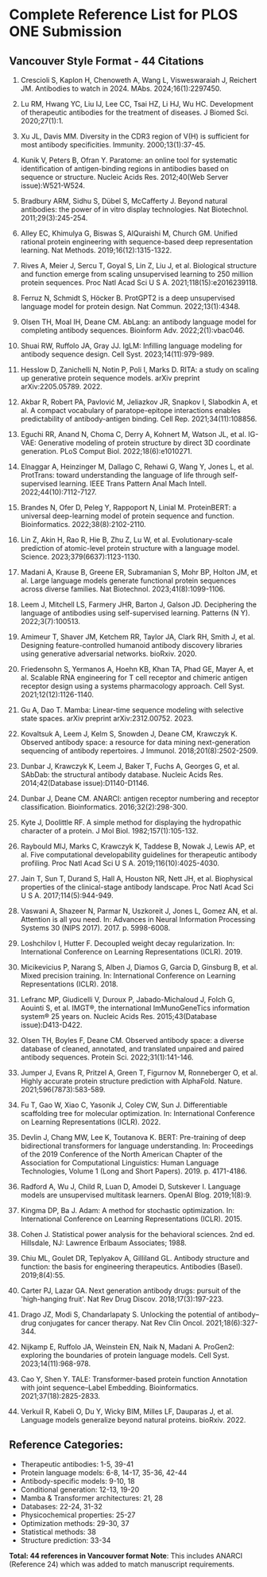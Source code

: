 # Complete Reference List for PLOS ONE Submission
## Vancouver Style Format - 44 Citations

1. Crescioli S, Kaplon H, Chenoweth A, Wang L, Visweswaraiah J, Reichert JM. Antibodies to watch in 2024. MAbs. 2024;16(1):2297450.

2. Lu RM, Hwang YC, Liu IJ, Lee CC, Tsai HZ, Li HJ, Wu HC. Development of therapeutic antibodies for the treatment of diseases. J Biomed Sci. 2020;27(1):1.

3. Xu JL, Davis MM. Diversity in the CDR3 region of V(H) is sufficient for most antibody specificities. Immunity. 2000;13(1):37-45.

4. Kunik V, Peters B, Ofran Y. Paratome: an online tool for systematic identification of antigen-binding regions in antibodies based on sequence or structure. Nucleic Acids Res. 2012;40(Web Server issue):W521-W524.

5. Bradbury ARM, Sidhu S, Dübel S, McCafferty J. Beyond natural antibodies: the power of in vitro display technologies. Nat Biotechnol. 2011;29(3):245-254.

6. Alley EC, Khimulya G, Biswas S, AlQuraishi M, Church GM. Unified rational protein engineering with sequence-based deep representation learning. Nat Methods. 2019;16(12):1315-1322.

7. Rives A, Meier J, Sercu T, Goyal S, Lin Z, Liu J, et al. Biological structure and function emerge from scaling unsupervised learning to 250 million protein sequences. Proc Natl Acad Sci U S A. 2021;118(15):e2016239118.

8. Ferruz N, Schmidt S, Höcker B. ProtGPT2 is a deep unsupervised language model for protein design. Nat Commun. 2022;13(1):4348.

9. Olsen TH, Moal IH, Deane CM. AbLang: an antibody language model for completing antibody sequences. Bioinform Adv. 2022;2(1):vbac046.

10. Shuai RW, Ruffolo JA, Gray JJ. IgLM: Infilling language modeling for antibody sequence design. Cell Syst. 2023;14(11):979-989.

11. Hesslow D, Zanichelli N, Notin P, Poli I, Marks D. RITA: a study on scaling up generative protein sequence models. arXiv preprint arXiv:2205.05789. 2022.

12. Akbar R, Robert PA, Pavlović M, Jeliazkov JR, Snapkov I, Slabodkin A, et al. A compact vocabulary of paratope-epitope interactions enables predictability of antibody-antigen binding. Cell Rep. 2021;34(11):108856.

13. Eguchi RR, Anand N, Choma C, Derry A, Kohnert M, Watson JL, et al. IG-VAE: Generative modeling of protein structure by direct 3D coordinate generation. PLoS Comput Biol. 2022;18(6):e1010271.

14. Elnaggar A, Heinzinger M, Dallago C, Rehawi G, Wang Y, Jones L, et al. ProtTrans: toward understanding the language of life through self-supervised learning. IEEE Trans Pattern Anal Mach Intell. 2022;44(10):7112-7127.

15. Brandes N, Ofer D, Peleg Y, Rappoport N, Linial M. ProteinBERT: a universal deep-learning model of protein sequence and function. Bioinformatics. 2022;38(8):2102-2110.

16. Lin Z, Akin H, Rao R, Hie B, Zhu Z, Lu W, et al. Evolutionary-scale prediction of atomic-level protein structure with a language model. Science. 2023;379(6637):1123-1130.

17. Madani A, Krause B, Greene ER, Subramanian S, Mohr BP, Holton JM, et al. Large language models generate functional protein sequences across diverse families. Nat Biotechnol. 2023;41(8):1099-1106.

18. Leem J, Mitchell LS, Farmery JHR, Barton J, Galson JD. Deciphering the language of antibodies using self-supervised learning. Patterns (N Y). 2022;3(7):100513.

19. Amimeur T, Shaver JM, Ketchem RR, Taylor JA, Clark RH, Smith J, et al. Designing feature-controlled humanoid antibody discovery libraries using generative adversarial networks. bioRxiv. 2020.

20. Friedensohn S, Yermanos A, Hoehn KB, Khan TA, Phad GE, Mayer A, et al. Scalable RNA engineering for T cell receptor and chimeric antigen receptor design using a systems pharmacology approach. Cell Syst. 2021;12(12):1126-1140.

21. Gu A, Dao T. Mamba: Linear-time sequence modeling with selective state spaces. arXiv preprint arXiv:2312.00752. 2023.

22. Kovaltsuk A, Leem J, Kelm S, Snowden J, Deane CM, Krawczyk K. Observed antibody space: a resource for data mining next-generation sequencing of antibody repertoires. J Immunol. 2018;201(8):2502-2509.

23. Dunbar J, Krawczyk K, Leem J, Baker T, Fuchs A, Georges G, et al. SAbDab: the structural antibody database. Nucleic Acids Res. 2014;42(Database issue):D1140-D1146.

24. Dunbar J, Deane CM. ANARCI: antigen receptor numbering and receptor classification. Bioinformatics. 2016;32(2):298-300.

25. Kyte J, Doolittle RF. A simple method for displaying the hydropathic character of a protein. J Mol Biol. 1982;157(1):105-132.

26. Raybould MIJ, Marks C, Krawczyk K, Taddese B, Nowak J, Lewis AP, et al. Five computational developability guidelines for therapeutic antibody profiling. Proc Natl Acad Sci U S A. 2019;116(10):4025-4030.

27. Jain T, Sun T, Durand S, Hall A, Houston NR, Nett JH, et al. Biophysical properties of the clinical-stage antibody landscape. Proc Natl Acad Sci U S A. 2017;114(5):944-949.

28. Vaswani A, Shazeer N, Parmar N, Uszkoreit J, Jones L, Gomez AN, et al. Attention is all you need. In: Advances in Neural Information Processing Systems 30 (NIPS 2017). 2017. p. 5998-6008.

29. Loshchilov I, Hutter F. Decoupled weight decay regularization. In: International Conference on Learning Representations (ICLR). 2019.

30. Micikevicius P, Narang S, Alben J, Diamos G, Garcia D, Ginsburg B, et al. Mixed precision training. In: International Conference on Learning Representations (ICLR). 2018.

31. Lefranc MP, Giudicelli V, Duroux P, Jabado-Michaloud J, Folch G, Aouinti S, et al. IMGT®, the international ImMunoGeneTics information system® 25 years on. Nucleic Acids Res. 2015;43(Database issue):D413-D422.

32. Olsen TH, Boyles F, Deane CM. Observed antibody space: a diverse database of cleaned, annotated, and translated unpaired and paired antibody sequences. Protein Sci. 2022;31(1):141-146.

33. Jumper J, Evans R, Pritzel A, Green T, Figurnov M, Ronneberger O, et al. Highly accurate protein structure prediction with AlphaFold. Nature. 2021;596(7873):583-589.

34. Fu T, Gao W, Xiao C, Yasonik J, Coley CW, Sun J. Differentiable scaffolding tree for molecular optimization. In: International Conference on Learning Representations (ICLR). 2022.

35. Devlin J, Chang MW, Lee K, Toutanova K. BERT: Pre-training of deep bidirectional transformers for language understanding. In: Proceedings of the 2019 Conference of the North American Chapter of the Association for Computational Linguistics: Human Language Technologies, Volume 1 (Long and Short Papers). 2019. p. 4171-4186.

36. Radford A, Wu J, Child R, Luan D, Amodei D, Sutskever I. Language models are unsupervised multitask learners. OpenAI Blog. 2019;1(8):9.

37. Kingma DP, Ba J. Adam: A method for stochastic optimization. In: International Conference on Learning Representations (ICLR). 2015.

38. Cohen J. Statistical power analysis for the behavioral sciences. 2nd ed. Hillsdale, NJ: Lawrence Erlbaum Associates; 1988.

39. Chiu ML, Goulet DR, Teplyakov A, Gilliland GL. Antibody structure and function: the basis for engineering therapeutics. Antibodies (Basel). 2019;8(4):55.

40. Carter PJ, Lazar GA. Next generation antibody drugs: pursuit of the 'high-hanging fruit'. Nat Rev Drug Discov. 2018;17(3):197-223.

41. Drago JZ, Modi S, Chandarlapaty S. Unlocking the potential of antibody–drug conjugates for cancer therapy. Nat Rev Clin Oncol. 2021;18(6):327-344.

42. Nijkamp E, Ruffolo JA, Weinstein EN, Naik N, Madani A. ProGen2: exploring the boundaries of protein language models. Cell Syst. 2023;14(11):968-978.

43. Cao Y, Shen Y. TALE: Transformer-based protein function Annotation with joint sequence–Label Embedding. Bioinformatics. 2021;37(18):2825-2833.

44. Verkuil R, Kabeli O, Du Y, Wicky BIM, Milles LF, Dauparas J, et al. Language models generalize beyond natural proteins. bioRxiv. 2022.

## Reference Categories:
- Therapeutic antibodies: 1-5, 39-41
- Protein language models: 6-8, 14-17, 35-36, 42-44
- Antibody-specific models: 9-10, 18
- Conditional generation: 12-13, 19-20
- Mamba & Transformer architectures: 21, 28
- Databases: 22-24, 31-32
- Physicochemical properties: 25-27
- Optimization methods: 29-30, 37
- Statistical methods: 38
- Structure prediction: 33-34

**Total: 44 references in Vancouver format**
**Note**: This includes ANARCI (Reference 24) which was added to match manuscript requirements.
